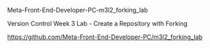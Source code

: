 Meta-Front-End-Developer-PC-m3l2_forking_lab

Version Control Week 3 Lab - Create a Repository with Forking


https://github.com/Meta-Front-End-Developer-PC/m3l2_forking_lab
